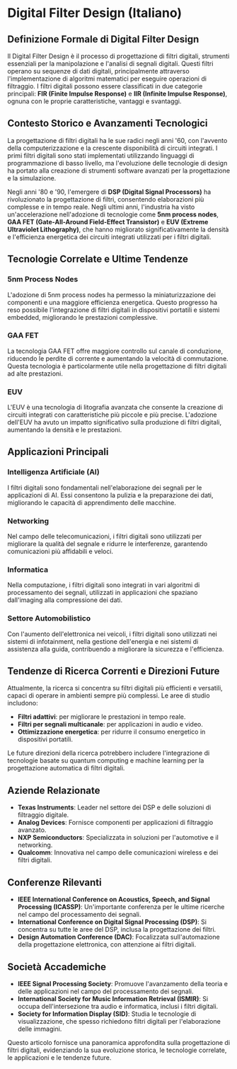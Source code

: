 # Digital Filter Design (Italiano)

## Definizione Formale di Digital Filter Design

Il Digital Filter Design è il processo di progettazione di filtri digitali, strumenti essenziali per la manipolazione e l'analisi di segnali digitali. Questi filtri operano su sequenze di dati digitali, principalmente attraverso l'implementazione di algoritmi matematici per eseguire operazioni di filtraggio. I filtri digitali possono essere classificati in due categorie principali: **FIR (Finite Impulse Response)** e **IIR (Infinite Impulse Response)**, ognuna con le proprie caratteristiche, vantaggi e svantaggi.

## Contesto Storico e Avanzamenti Tecnologici

La progettazione di filtri digitali ha le sue radici negli anni '60, con l'avvento della computerizzazione e la crescente disponibilità di circuiti integrati. I primi filtri digitali sono stati implementati utilizzando linguaggi di programmazione di basso livello, ma l'evoluzione delle tecnologie di design ha portato alla creazione di strumenti software avanzati per la progettazione e la simulazione.

Negli anni '80 e '90, l'emergere di **DSP (Digital Signal Processors)** ha rivoluzionato la progettazione di filtri, consentendo elaborazioni più complesse e in tempo reale. Negli ultimi anni, l'industria ha visto un'accelerazione nell'adozione di tecnologie come **5nm process nodes**, **GAA FET (Gate-All-Around Field-Effect Transistor)** e **EUV (Extreme Ultraviolet Lithography)**, che hanno migliorato significativamente la densità e l'efficienza energetica dei circuiti integrati utilizzati per i filtri digitali.

## Tecnologie Correlate e Ultime Tendenze

### 5nm Process Nodes

L'adozione di 5nm process nodes ha permesso la miniaturizzazione dei componenti e una maggiore efficienza energetica. Questo progresso ha reso possibile l'integrazione di filtri digitali in dispositivi portatili e sistemi embedded, migliorando le prestazioni complessive.

### GAA FET

La tecnologia GAA FET offre maggiore controllo sul canale di conduzione, riducendo le perdite di corrente e aumentando la velocità di commutazione. Questa tecnologia è particolarmente utile nella progettazione di filtri digitali ad alte prestazioni.

### EUV

L'EUV è una tecnologia di litografia avanzata che consente la creazione di circuiti integrati con caratteristiche più piccole e più precise. L'adozione dell'EUV ha avuto un impatto significativo sulla produzione di filtri digitali, aumentando la densità e le prestazioni.

## Applicazioni Principali

### Intelligenza Artificiale (AI)

I filtri digitali sono fondamentali nell'elaborazione dei segnali per le applicazioni di AI. Essi consentono la pulizia e la preparazione dei dati, migliorando le capacità di apprendimento delle macchine.

### Networking

Nel campo delle telecomunicazioni, i filtri digitali sono utilizzati per migliorare la qualità del segnale e ridurre le interferenze, garantendo comunicazioni più affidabili e veloci.

### Informatica

Nella computazione, i filtri digitali sono integrati in vari algoritmi di processamento dei segnali, utilizzati in applicazioni che spaziano dall'imaging alla compressione dei dati.

### Settore Automobilistico

Con l'aumento dell'elettronica nei veicoli, i filtri digitali sono utilizzati nei sistemi di infotainment, nella gestione dell'energia e nei sistemi di assistenza alla guida, contribuendo a migliorare la sicurezza e l'efficienza.

## Tendenze di Ricerca Correnti e Direzioni Future

Attualmente, la ricerca si concentra su filtri digitali più efficienti e versatili, capaci di operare in ambienti sempre più complessi. Le aree di studio includono:

- **Filtri adattivi**: per migliorare le prestazioni in tempo reale.
- **Filtri per segnali multicanale**: per applicazioni in audio e video.
- **Ottimizzazione energetica**: per ridurre il consumo energetico in dispositivi portatili.

Le future direzioni della ricerca potrebbero includere l'integrazione di tecnologie basate su quantum computing e machine learning per la progettazione automatica di filtri digitali.

## Aziende Relazionate

- **Texas Instruments**: Leader nel settore dei DSP e delle soluzioni di filtraggio digitale.
- **Analog Devices**: Fornisce componenti per applicazioni di filtraggio avanzato.
- **NXP Semiconductors**: Specializzata in soluzioni per l'automotive e il networking.
- **Qualcomm**: Innovativa nel campo delle comunicazioni wireless e dei filtri digitali.

## Conferenze Rilevanti

- **IEEE International Conference on Acoustics, Speech, and Signal Processing (ICASSP)**: Un'importante conferenza per le ultime ricerche nel campo del processamento dei segnali.
- **International Conference on Digital Signal Processing (DSP)**: Si concentra su tutte le aree del DSP, inclusa la progettazione dei filtri.
- **Design Automation Conference (DAC)**: Focalizzata sull'automazione della progettazione elettronica, con attenzione ai filtri digitali.

## Società Accademiche

- **IEEE Signal Processing Society**: Promuove l'avanzamento della teoria e delle applicazioni nel campo del processamento dei segnali.
- **International Society for Music Information Retrieval (ISMIR)**: Si occupa dell'intersezione tra audio e informatica, inclusi i filtri digitali.
- **Society for Information Display (SID)**: Studia le tecnologie di visualizzazione, che spesso richiedono filtri digitali per l'elaborazione delle immagini.

Questo articolo fornisce una panoramica approfondita sulla progettazione di filtri digitali, evidenziando la sua evoluzione storica, le tecnologie correlate, le applicazioni e le tendenze future.